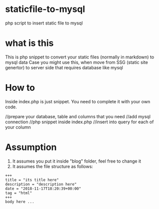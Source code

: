 # staticfile-to-mysql
php script to insert static file to mysql

# what is this
This is php snippet to convert your static files (normally in markdown) to mysql data
Case you might use this, when move from SSG (static site genertor)  to server side that requires database like mysql

# How to
Inside index.php is just snippet.
You need to complete it with your own code.

//prepare your database, table and columns that you need
//add mysql connection
//php snippet inside index.php
//insert into query for each of your column

# Assumption
1. It assumes you put it inside "blog" folder, feel free to change it
2. It assumes the file structure as follows:
```
+++
title = "its title here"
description = "description here"
date = "2018-11-17T18:20:39+00:00"
tag = "html"
+++ 
body here ...
```
